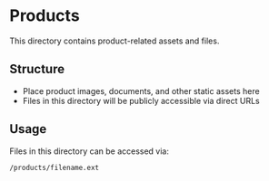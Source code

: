 # Products

This directory contains product-related assets and files.

## Structure

- Place product images, documents, and other static assets here
- Files in this directory will be publicly accessible via direct URLs

## Usage

Files in this directory can be accessed via:
```
/products/filename.ext
```